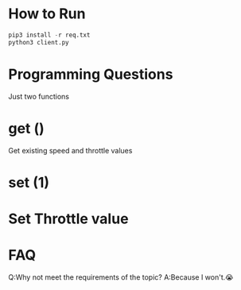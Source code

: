 
# How to Run
```python
pip3 install -r req.txt
python3 client.py
```
# Programming Questions
Just two functions
# get ()
Get existing speed and throttle values
# set (1) 
# Set Throttle value
# FAQ
Q:Why not meet the requirements of the topic?
A:Because I won't.😭
